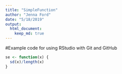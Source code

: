 ```yaml
---
title: "SimpleFunction"
author: "Jenna Ford"
date: "5/18/2019"
output: 
  html_document:
    keep_md: true
---
```


#Example code for using RStudio with Git and GitHub


```r
se <- function(x) {
  sd(x)/length(x)
}
```
